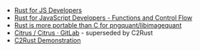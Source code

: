 - [Rust for JS Developers](https://rustforjs.dev/)
- [Rust for JavaScript Developers - Functions and Control Flow](https://web.archive.org/web/20210907183618/http://www.sheshbabu.com/posts/rust-for-javascript-developers-functions-and-control-flow/)
- [Rust is more portable than C for pngquant/libimagequant](https://pngquant.org/rust.html)
- [Citrus / Citrus · GitLab](https://gitlab.com/citrus-rs/citrus) - superseded by C2Rust
- [C2Rust Demonstration](https://c2rust.com/)
